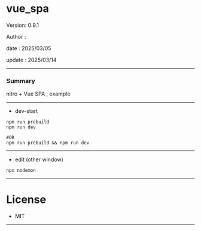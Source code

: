 # vue_spa

 Version: 0.9.1

 Author  : 

 date    : 2025/03/05 

 update  : 2025/03/14

***
### Summary

nitro + Vue SPA ,  example

***
* dev-start

```
npm run prebuild
npm run dev

#OR
npm run prebuild && npm run dev
```

***
* edit (other window)
```
npx nodemon
```

***
# License

* MIT

***